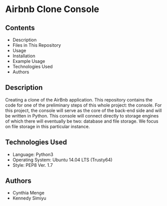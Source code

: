 # Airbnb Clone Console

## Contents
- Description
- Files in This Repository
- Usage
- Installation
- Example Usage
- Technologies Used
- Authors

## Description
Creating a clone of the AirBnb application. This repository contains the code for one of the preliminary steps of this whole project: the console. For this project, the console will serve as the core of the back-end side and will be written in Python. This console will connect directly to storage engines of which there will eventually be two: database and file storage. We focus on file storage in this particular instance.

## Technologies Used
- Language: Python3
- Operating System: Ubuntu 14.04 LTS (Trusty64)
- Style: PEP8 Ver. 1.7

## Authors
- Cynthia Menge
- Kennedy Simiyu
